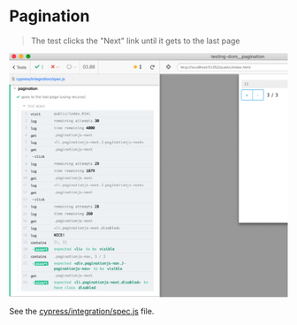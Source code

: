 # Pagination
> The test clicks the "Next" link until it gets to the last page

![The last page](./images/last-page.png)

See the [cypress/integration/spec.js](./cypress/integration/spec.js) file.
